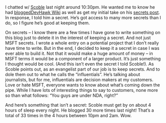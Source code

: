 I chatted w/ [Scoble](http://radio.weblogs.com/0001011/) last night
around 10:30pm. He wanted me to know he had
[blogged](http://radio.weblogs.com/0001011/2003/07/25.html#a3943)[DevHawk
Wiki](prj_wiki.aspx) as well as get my initial take on his [secrets
post](http://radio.weblogs.com/0001011/2003/07/25.html#a3941). In
response, I told him a secret. He’s got access to many more secrets than
I do, so I figure he’s good at keeping them.

On secrets – I know there are a few times I have gone to write something
on this blog just to delete it in the interest of keeping a secret. And
not just MSFT secrets. I wrote a whole entry on a potential project that
I don’t really have time to write. But in the end, I decided to keep it
a secret in case I was ever able to build it. Not that it would make a
huge amount of money – in MSFT terms it would be a component of a larger
product. It’s just something I thought would be cool. (And this isn’t
even the secret I told Scoble!). As Scoble points out, as an evangelist
part of our job is to keep secrets. And to dole them out to what he
calls the “influentials”. He’s talking about journalists, but for me,
influentials are decision makers at my customers. Love or hate MSFT,
everyone wants to know about what’s coming down the pipe. While I have
lots of interesting things to say to customers, none more so than what
follows: “You guys are under NDA, right?”

And here’s something that isn’t a secret: Scoble must get by on about 4
hours of sleep every night. He blogged 30 more times last night! That’s
a total of 33 times in the 4 hours between 10pm and 2am. Wow.
